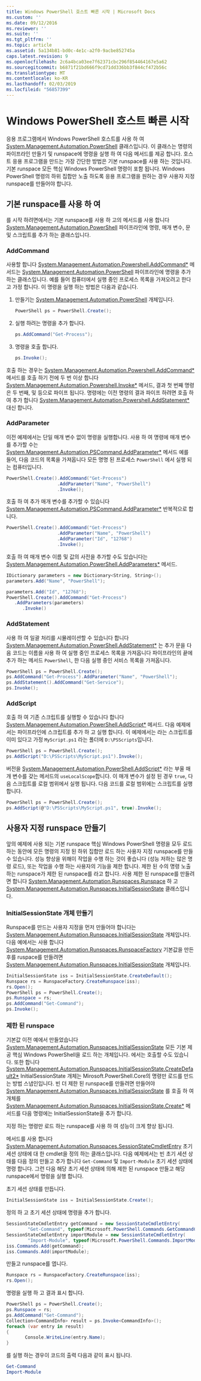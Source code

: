 ```yaml
---
title: Windows PowerShell 호스트 빠른 시작 | Microsoft Docs
ms.custom: ''
ms.date: 09/12/2016
ms.reviewer: ''
ms.suite: ''
ms.tgt_pltfrm: ''
ms.topic: article
ms.assetid: 5a134b81-bd0c-4e1c-a2f0-9acbe852745a
caps.latest.revision: 9
ms.openlocfilehash: 2c6a4bca03ee7f62371cbc296f854464167e5a62
ms.sourcegitcommit: b6871f21bd666f9cd71dd336bb3f844cf472b56c
ms.translationtype: MT
ms.contentlocale: ko-KR
ms.lasthandoff: 02/03/2019
ms.locfileid: "56857399"
---
```

# <a name="windows-powershell-host-quickstart"></a>Windows PowerShell 호스트 빠른 시작

응용 프로그램에서 Windows PowerShell 호스트를 사용 하 여 [System.Management.Automation.PowerShell](/dotnet/api/System.Management.Automation.PowerShell) 클래스입니다. 이 클래스는 명령의 파이프라인 만들기 및 runspace에 명령을 실행 하 여 다음 메서드를 제공 합니다. 호스트 응용 프로그램을 만드는 가장 간단한 방법은 기본 runspace를 사용 하는 것입니다. 기본 runspace 모든 핵심 Windows PowerShell 명령이 포함 됩니다. Windows PowerShell 명령의 하위 집합만 노출 하도록 응용 프로그램을 원하는 경우 사용자 지정 runspace를 만들어야 합니다.

## <a name="using-the-default-runspace"></a>기본 runspace를 사용 하 여

를 시작 하려면에서는 기본 runspace를 사용 하 고의 메서드를 사용 합니다 [System.Management.Automation.PowerShell](/dotnet/api/System.Management.Automation.PowerShell) 파이프라인에 명령, 매개 변수, 문 및 스크립트를 추가 하는 클래스입니다.

### <a name="addcommand"></a>AddCommand

사용할 합니다 [System.Management.Automation.Powershell.AddCommand*](/dotnet/api/System.Management.Automation.PowerShell.AddCommand) 메서드는 [System.Management.Automation.PowerShell](/dotnet/api/System.Management.Automation.PowerShell) 파이프라인에 명령을 추가 하는 클래스입니다. 예를 들어 컴퓨터에서 실행 중인 프로세스 목록을 가져오려고 한다고 가정 합니다. 이 명령을 실행 하는 방법은 다음과 같습니다.

1. 만들기는 [System.Management.Automation.PowerShell](/dotnet/api/System.Management.Automation.PowerShell) 개체입니다.

   ```csharp
   PowerShell ps = PowerShell.Create();
   ```

2. 실행 하려는 명령을 추가 합니다.

   ```csharp
   ps.AddCommand("Get-Process");
   ```

3. 명령을 호출 합니다.

   ```csharp
   ps.Invoke();
   ```

호출 하는 경우는 [System.Management.Automation.Powershell.AddCommand*](/dotnet/api/System.Management.Automation.PowerShell.AddCommand) 메서드를 호출 하기 전에 두 번 이상 합니다 [System.Management.Automation.Powershell.Invoke*](/dotnet/api/System.Management.Automation.PowerShell.Invoke) 메서드, 결과 첫 번째 명령은 두 번째, 및 등으로 파이프 됩니다. 명령에는 이전 명령의 결과 파이프 하려면 호출 하 여 추가 합니다 [System.Management.Automation.Powershell.AddStatement*](/dotnet/api/System.Management.Automation.PowerShell.AddStatement) 대신 합니다.

### <a name="addparameter"></a>AddParameter

이전 예제에서는 단일 매개 변수 없이 명령을 실행합니다. 사용 하 여 명령에 매개 변수를 추가할 수는 [System.Management.Automation.PSCommand.AddParameter*](/dotnet/api/System.Management.Automation.PSCommand.AddParameter) 메서드 예를 들어, 다음 코드의 목록을 가져옵니다 모든 명명 된 프로세스 `PowerShell` 에서 실행 되는 컴퓨터입니다.

```csharp
PowerShell.Create().AddCommand("Get-Process")
                   .AddParameter("Name", "PowerShell")
                   .Invoke();
```

호출 하 여 추가 매개 변수를 추가할 수 있습니다 [System.Management.Automation.PSCommand.AddParameter*](/dotnet/api/System.Management.Automation.PSCommand.AddParameter) 반복적으로 합니다.

```csharp
PowerShell.Create().AddCommand("Get-Process")
                   .AddParameter("Name", "PowerShell")
                   .AddParameter("Id", "12768")
                   .Invoke();
```

호출 하 여 매개 변수 이름 및 값의 사전을 추가할 수도 있습니다는 [System.Management.Automation.PowerShell.AddParameters*](/dotnet/api/System.Management.Automation.PowerShell.AddParameters) 메서드.

```csharp
IDictionary parameters = new Dictionary<String, String>();
parameters.Add("Name", "PowerShell");

parameters.Add("Id", "12768");
PowerShell.Create().AddCommand("Get-Process")
   .AddParameters(parameters)
      .Invoke()

```

### <a name="addstatement"></a>AddStatement

사용 하 여 일괄 처리를 시뮬레이션할 수 있습니다 합니다 [System.Management.Automation.PowerShell.AddStatement*](/dotnet/api/System.Management.Automation.PowerShell.AddStatement) 는 추가 문을 다음 코드는 이름을 사용 하 여 실행 중인 프로세스 목록을 가져옵니다 파이프라인의 끝에 추가 하는 메서드 `PowerShell`, 한 다음 실행 중인 서비스 목록을 가져옵니다.

```csharp
PowerShell ps = PowerShell.Create();
ps.AddCommand("Get-Process").AddParameter("Name", "PowerShell");
ps.AddStatement().AddCommand("Get-Service");
ps.Invoke();
```

### <a name="addscript"></a>AddScript

호출 하 여 기존 스크립트를 실행할 수 있습니다 합니다 [System.Management.Automation.PowerShell.AddScript*](/dotnet/api/System.Management.Automation.PowerShell.AddScript) 메서드. 다음 예제에서는 파이프라인에 스크립트를 추가 하 고 실행 합니다. 이 예제에서는 라는 스크립트를 이미 있다고 가정 `MyScript.ps1` 라는 폴더에 `D:\PSScripts`입니다.

```csharp
PowerShell ps = PowerShell.Create();
ps.AddScript("D:\PSScripts\MyScript.ps1").Invoke();
```

버전을 [System.Management.Automation.PowerShell.AddScript*](/dotnet/api/System.Management.Automation.PowerShell.AddScript) 라는 부울 매개 변수를 갖는 메서드의 `useLocalScope`합니다. 이 매개 변수가 설정 된 경우 `true`, 다음 스크립트를 로컬 범위에서 실행 됩니다. 다음 코드를 로컬 범위에는 스크립트를 실행 합니다.

```csharp
PowerShell ps = PowerShell.Create();
ps.AddScript(@"D:\PSScripts\MyScript.ps1", true).Invoke();
```

## <a name="creating-a-custom-runspace"></a>사용자 지정 runspace 만들기

앞의 예제에 사용 되는 기본 runspace 핵심 Windows PowerShell 명령을 모두 로드 하는 동안에 모든 명령의 지정 된 하위 집합만 로드 하는 사용자 지정 runspace를 만들 수 있습니다. 성능 향상을 위해이 작업을 수행 하는 것이 좋습니다 (성능 저하는 많은 명령 로드), 또는 작업을 수행 하는 사용자의 기능을 제한 합니다. 제한 된 수의 명령 노출 하는 runspace가 제한 된 runspace를 라고 합니다. 사용 제한 된 runspace를 만들려면 합니다 [System.Management.Automation.Runspaces.Runspace](/dotnet/api/System.Management.Automation.Runspaces.Runspace) 하 고 [System.Management.Automation.Runspaces.InitialSessionState](/dotnet/api/System.Management.Automation.Runspaces.InitialSessionState) 클래스입니다.

### <a name="creating-an-initialsessionstate-object"></a>InitialSessionState 개체 만들기

Runspace를 만드는 사용자 지정을 먼저 만들어야 합니다는 [System.Management.Automation.Runspaces.InitialSessionState](/dotnet/api/System.Management.Automation.Runspaces.InitialSessionState) 개체입니다. 다음 예에서는 사용 합니다 [System.Management.Automation.Runspaces.RunspaceFactory](/dotnet/api/System.Management.Automation.Runspaces.RunspaceFactory) 기본값을 만든 후를 ruspace를 만들려면 [System.Management.Automation.Runspaces.InitialSessionState](/dotnet/api/System.Management.Automation.Runspaces.InitialSessionState) 개체입니다.

```csharp
InitialSessionState iss = InitialSessionState.CreateDefault();
Runspace rs = RunspaceFactory.CreateRunspace(iss);
rs.Open();
PowerShell ps = PowerShell.Create();
ps.Runspace = rs;
ps.AddCommand("Get-Command");
ps.Invoke();
```

### <a name="constraining-the-runspace"></a>제한 된 runspace

기본값 이전 예에서 만들었습니다 [System.Management.Automation.Runspaces.InitialSessionState](/dotnet/api/System.Management.Automation.Runspaces.InitialSessionState) 모든 기본 제공 핵심 Windows PowerShell을 로드 하는 개체입니다. 에서는 호출할 수도 있습니다. 또한 합니다 [System.Management.Automation.Runspaces.InitialSessionState.CreateDefault2*](/dotnet/api/System.Management.Automation.Runspaces.InitialSessionState.CreateDefault2) InitialSessionState 개체는 Mirosoft.PowerShell.Core의 명령만 로드를 만드는 방법 스냅인입니다. 빈 더 제한 된 runspace를 만들려면 만들어야 [System.Management.Automation.Runspaces.InitialSessionState](/dotnet/api/System.Management.Automation.Runspaces.InitialSessionState) 를 호출 하 여 개체를 [ System.Management.Automation.Runspaces.InitialSessionState.Create*](/dotnet/api/System.Management.Automation.Runspaces.InitialSessionState.Create) 메서드를 다음 명령에는 InitialSessionState을 추가 합니다.

지정 하는 명령만 로드 하는 runspace를 사용 하 여 성능이 크게 향상 됩니다.

메서드를 사용 합니다 [System.Management.Automation.Runspaces.SessionStateCmdletEntry](/dotnet/api/System.Management.Automation.Runspaces.SessionStateCmdletEntry) 초기 세션 상태에 대 한 cmdlet을 정의 하는 클래스입니다. 다음 예제에서는 빈 초기 세션 상태를 다음 정의 만들고 추가 합니다 `Get-Command` 및 `Import-Module` 초기 세션 상태에 명령 합니다. 그런 다음 해당 초기 세션 상태에 의해 제한 된 runspace 만들고 해당 runspace에서 명령을 실행 합니다.

초기 세션 상태를 만듭니다.

```csharp
InitialSessionState iss = InitialSessionState.Create();
```

정의 하 고 초기 세션 상태에 명령을 추가 합니다.

```csharp
SessionStateCmdletEntry getCommand = new SessionStateCmdletEntry(
        "Get-Command", typeof(Microsoft.PowerShell.Commands.GetCommandCommand), "");
SessionStateCmdletEntry importModule = new SessionStateCmdletEntry(
        "Import-Module", typeof(Microsoft.PowerShell.Commands.ImportModuleCommand), "");
iss.Commands.Add(getCommand);
iss.Commands.Add(importModule);
```

만들고 runspace를 엽니다.

```csharp
Runspace rs = RunspaceFactory.CreateRunspace(iss);
rs.Open();
```

명령을 실행 하 고 결과 표시 합니다.

```csharp
PowerShell ps = PowerShell.Create();
ps.Runspace = rs;
ps.AddCommand("Get-Command");
Collection<CommandInfo> result = ps.Invoke<CommandInfo>();
foreach (var entry in result)
{
       Console.WriteLine(entry.Name);
}
```

를 실행 하는 경우이 코드의 출력 다음과 같이 표시 됩니다.

```powershell
Get-Command
Import-Module
```
